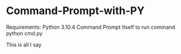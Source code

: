 # Command-Prompt-with-PY
Requirements: Python 3.10.4 Command Prompt Itself to run command python cmd.py

This is all I say
